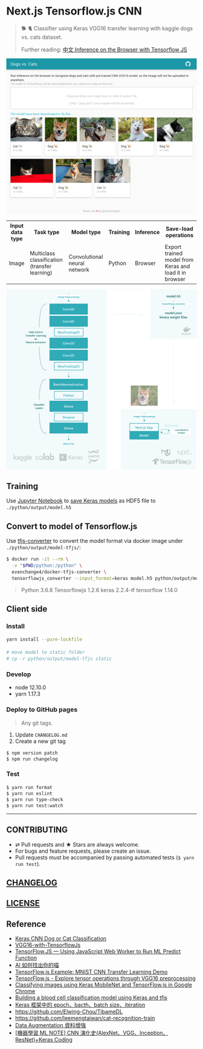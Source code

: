 # Next.js Tensorflow.js CNN

> 🐕 🐈 Classifier using Keras VGG16 transfer learning with kaggle dogs vs. cats dataset.
>
> Further reading: [中文 Inference on the Browser with Tensorflow JS](https://medium.com/@evenchange4/inference-on-the-browser-with-tensorflow-js-c7b4de863a2a)

![screenshot](./docs/screenshot.png)

<table>
  <tr>
    <th>Input data type</th>
    <th>Task type</th>
    <th>Model type</th>
    <th>Training</th>
    <th>Inference</th>
    <th>Save-load operations</th>
  <tr>
    <td>Image</td>
    <td>Multiclass classification (transfer learning)</td>
    <td>Convolutional neural network</td>
    <td>Python</td>
    <td>Browser</td>
    <td>Export trained model from Keras and load it in browser</td>
  </tr>
</table>

![architecture](./docs/architecture@2x.png)

## Training

Use [Jupyter Notebook](./python/vgg16.ipynb) to [save Keras models](https://keras.io/getting-started/faq/#how-can-i-save-a-keras-model) as HDF5 file to `./python/output/model.h5`

## Convert to model of Tensorflow.js

Use [tfjs-converter](https://github.com/tensorflow/tfjs/tree/master/tfjs-converter) to convert the model format via docker image under `./python/output/model-tfjs/`:

```bash
$ docker run -it --rm \
  -v "$PWD/python:/python" \
  evenchange4/docker-tfjs-converter \
  tensorflowjs_converter --input_format=keras model.h5 python/output/model-tfjs
```

> Python 3.6.8 Tensorflowjs 1.2.6 keras 2.2.4-tf tensorflow 1.14.0

## Client side

### Install

```bash
yarn install --pure-lockfile

# move model to static folder
# cp -r python/output/model-tfjs static
```

### Develop

- node 12.10.0
- yarn 1.17.3

### Deploy to GitHub pages

> Any git tags.

1. Update `CHANGELOG.md`
2. Create a new git tag

```console
$ npm version patch
$ npm run changelog
```

### Test

```
$ yarn run format
$ yarn run eslint
$ yarn run type-check
$ yarn run test:watch
```

---

## CONTRIBUTING

- ⇄ Pull requests and ★ Stars are always welcome.
- For bugs and feature requests, please create an issue.
- Pull requests must be accompanied by passing automated tests (`$ yarn run test`).

## [CHANGELOG](CHANGELOG.md)

## [LICENSE](LICENSE)

## Reference

- [Keras CNN Dog or Cat Classification](https://www.kaggle.com/uysimty/keras-cnn-dog-or-cat-classification)
- [VGG16-with-TensorflowJs](https://github.com/himanshu987/VGG16-with-TensorflowJs)
- [TensorFlow.JS — Using JavaScript Web Worker to Run ML Predict Function](https://towardsdatascience.com/tensorflow-js-using-javascript-web-worker-to-run-ml-predict-function-c280e966bcab)
- [AI 如何找出你的喵](https://demo.leemeng.tw/)
- [TensorFlow.js Example: MNIST CNN Transfer Learning Demo](https://github.com/tensorflow/tfjs-examples/blob/master/mnist-transfer-cnn/README.md)
- [TensorFlow.js - Explore tensor operations through VGG16 preprocessing](https://deeplizard.com/learn/video/hRKEQhiqIU4)
- [Classifying images using Keras MobileNet and TensorFlow.js in Google Chrome](https://gogul09.github.io/software/mobile-net-tensorflow-js)
- [Building a blood cell classification model using Keras and tfjs](https://towardsdatascience.com/building-a-blood-cell-classification-model-using-keras-and-tfjs-5f7601ace931)
- [Keras 框架中的 epoch、bacth、batch size、iteration](https://blog.csdn.net/msmw2/article/details/80454751)
- https://github.com/Elwing-Chou/TibameDL
- https://github.com/leemengtaiwan/cat-recognition-train
- [Data Augmentation 資料增強](https://chtseng.wordpress.com/2017/11/11/data-augmentation-資料增強/)
- [[機器學習 ML NOTE] CNN 演化史(AlexNet、VGG、Inception、ResNet)+Keras Coding](https://medium.com/%E9%9B%9E%E9%9B%9E%E8%88%87%E5%85%94%E5%85%94%E7%9A%84%E5%B7%A5%E7%A8%8B%E4%B8%96%E7%95%8C/%E6%A9%9F%E5%99%A8%E5%AD%B8%E7%BF%92-ml-note-cnn%E6%BC%94%E5%8C%96%E5%8F%B2-alexnet-vgg-inception-resnet-keras-coding-668f74879306)
